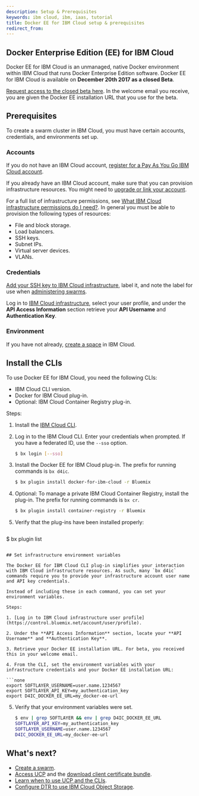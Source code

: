```yaml
---
description: Setup & Prerequisites
keywords: ibm cloud, ibm, iaas, tutorial
title: Docker EE for IBM Cloud setup & prerequisites
redirect_from:
---
```


## Docker Enterprise Edition (EE) for IBM Cloud

Docker EE for IBM Cloud is an unmanaged, native Docker environment within IBM Cloud that runs Docker Enterprise Edition software. Docker EE for IBM Cloud is available on **December 20th 2017 as a closed Beta**.

[Request access to the closed beta here](https://www.ibm.com/us-en/marketplace/docker-for-ibm-cloud). In the welcome email you receive, you are given the Docker EE installation URL that you use for the beta.

## Prerequisites

To create a swarm cluster in IBM Cloud, you must have certain accounts, credentials, and environments set up.

### Accounts

If you do not have an IBM Cloud account, [register for a Pay As You Go IBM Cloud account](https://console.bluemix.net/registration/).

If you already have an IBM Cloud account, make sure that you can provision infrastructure resources. You might need to [upgrade or link your account](https://console.bluemix.net/docs/pricing/index.html#accounts).

For a full list of infrastructure permissions, see [What IBM Cloud infrastructure permissions do I need?](faqs.md). In general you must be able to provision the following types of resources:

  * File and block storage.
  * Load balancers.
  * SSH keys.
  * Subnet IPs.
  * Virtual server devices.
  * VLANs.

### Credentials

[Add your SSH key to IBM Cloud infrastructure](https://knowledgelayer.softlayer.com/procedure/add-ssh-key), label it, and note the label for use when [administering swarms](administering-swarms.md).

Log in to [IBM Cloud infrastructure](https://control.softlayer.com/), select your user profile, and under the **API Access Information** section retrieve your **API Username** and **Authentication Key**.

### Environment

If you have not already, [create a space](https://console.bluemix.net/docs/admin/orgs_spaces.html#spaceinfo) in IBM Cloud.

## Install the CLIs

To use Docker EE for IBM Cloud, you need the following CLIs:

* IBM Cloud CLI version.
* Docker for IBM Cloud plug-in.
* Optional: IBM Cloud Container Registry plug-in.

Steps:

1. Install the [IBM Cloud CLI](https://console.bluemix.net/docs/cli/reference/bluemix_cli/get_started.html#getting-started).

2. Log in to the IBM Cloud CLI. Enter your credentials when prompted. If you have a federated ID, use the `--sso` option.

   ```bash
   $ bx login [--sso]
   ```

3. Install the Docker EE for IBM Cloud plug-in. The prefix for running commands is `bx d4ic`.

   ```bash
   $ bx plugin install docker-for-ibm-cloud -r Bluemix
   ```

4. Optional: To manage a private IBM Cloud Container Registry, install the plug-in. The prefix for running commands is `bx cr`.

   ```bash
   $ bx plugin install container-registry -r Bluemix
   ```

5. Verify that the plug-ins have been installed properly:

   ```bash
  $ bx plugin list
   ```

## Set infrastructure environment variables

The Docker EE for IBM Cloud CLI plug-in simplifies your interaction with IBM Cloud infrastructure resources. As such, many `bx d4ic` commands require you to provide your infrastructure account user name and API key credentials.

Instead of including these in each command, you can set your environment variables.

Steps:

1. [Log in to IBM Cloud infrastructure user profile](https://control.bluemix.net/account/user/profile).

2. Under the **API Access Information** section, locate your **API Username** and **Authentication Key**.

3. Retrieve your Docker EE installation URL. For beta, you received this in your welcome email.

4. From the CLI, set the environment variables with your infrastructure credentials and your Docker EE installation URL:

   ```none
   export SOFTLAYER_USERNAME=user.name.1234567
   export SOFTLAYER_API_KEY=my_authentication_key
   export D4IC_DOCKER_EE_URL=my_docker-ee-url
   ```

5. Verify that your environment variables were set.

   ```bash
   $ env | grep SOFTLAYER && env | grep D4IC_DOCKER_EE_URL
   SOFTLAYER_API_KEY=my_authentication_key
   SOFTLAYER_USERNAME=user.name.1234567
   D4IC_DOCKER_EE_URL=my_docker-ee-url
   ```

## What's next?

* [Create a swarm](administering-swarms.md#create-swarms).
* [Access UCP](administering-swarms.md#access-ucp) and the [download client certificate bundle](administering-swarms.md#download-client-certificates).
* [Learn when to use UCP and the CLIs](administering-swarms.md#ucp-and-clis).
* [Configure DTR to use IBM Cloud Object Storage](dtr-ibm-cos.md).
